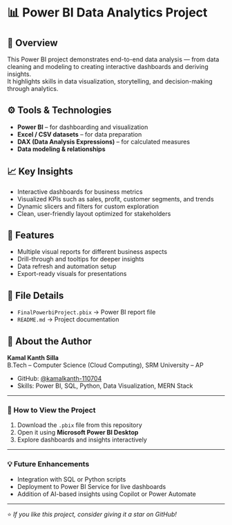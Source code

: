 # 📊 Power BI Data Analytics Project

## 🧠 Overview
This Power BI project demonstrates end-to-end data analysis — from data cleaning and modeling to creating interactive dashboards and deriving insights.  
It highlights skills in data visualization, storytelling, and decision-making through analytics.

## ⚙️ Tools & Technologies
- **Power BI** – for dashboarding and visualization  
- **Excel / CSV datasets** – for data preparation  
- **DAX (Data Analysis Expressions)** – for calculated measures  
- **Data modeling & relationships**  

## 📈 Key Insights
- Interactive dashboards for business metrics  
- Visualized KPIs such as sales, profit, customer segments, and trends  
- Dynamic slicers and filters for custom exploration  
- Clean, user-friendly layout optimized for stakeholders  

## 🧩 Features
- Multiple visual reports for different business aspects  
- Drill-through and tooltips for deeper insights  
- Data refresh and automation setup  
- Export-ready visuals for presentations  

## 📂 File Details
- `FinalPowerbiProject.pbix` → Power BI report file  
- `README.md` → Project documentation  

## 🧍 About the Author
**Kamal Kanth Silla**  
B.Tech – Computer Science (Cloud Computing), SRM University – AP  
- GitHub: [@kamalkanth-110704](https://github.com/kamalkanth-110704)  
- Skills: Power BI, SQL, Python, Data Visualization, MERN Stack  

---

### 🚀 How to View the Project
1. Download the `.pbix` file from this repository  
2. Open it using **Microsoft Power BI Desktop**  
3. Explore dashboards and insights interactively  

---

### 💡 Future Enhancements
- Integration with SQL or Python scripts  
- Deployment to Power BI Service for live dashboards  
- Addition of AI-based insights using Copilot or Power Automate  

---

⭐ *If you like this project, consider giving it a star on GitHub!*
